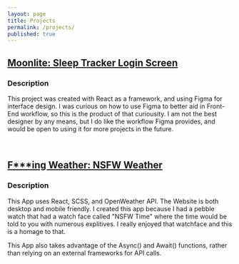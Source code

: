 ```yaml
---
layout: page
title: Projects
permalink: /projects/
published: true
---
```


## [Moonlite: Sleep Tracker Login Screen](https://moonlite-login-react.netlify.app)

### Description

  This project was created with React as a framework, and using Figma for interface design. I was curious on how to use Figma to better aid in Front-End workflow, so this is the product of that curiousity. I am not the best designer by any means, but I do like the workflow Figma provides, and would be open to using it for more projects in the future.

<br>

## [F***ing Weather: NSFW Weather](https://https://f-weather.netlify.app)
### Description

  This App uses React, SCSS, and OpenWeather API. The Website is both desktop and mobile friendly. I created this app because I had a pebble watch that had a watch face called "NSFW Time" where the time would be told to you with numerous explitives. I really enjoyed that watchface and this is a homage to that.

  This App also takes advantage of the Async() and Await() functions, rather than relying on an external frameworks for API calls.

<!-- Some information about you!

### More Information

A place to include any other types of information that you'd like to include about yourself.

### Contact me

[email@domain.com](mailto:email@domain.com) -->
